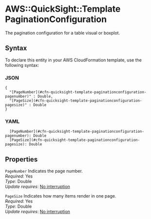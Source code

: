 # AWS::QuickSight::Template PaginationConfiguration<a name="aws-properties-quicksight-template-paginationconfiguration"></a>

The pagination configuration for a table visual or boxplot\.

## Syntax<a name="aws-properties-quicksight-template-paginationconfiguration-syntax"></a>

To declare this entity in your AWS CloudFormation template, use the following syntax:

### JSON<a name="aws-properties-quicksight-template-paginationconfiguration-syntax.json"></a>

```
{
  "[PageNumber](#cfn-quicksight-template-paginationconfiguration-pagenumber)" : Double,
  "[PageSize](#cfn-quicksight-template-paginationconfiguration-pagesize)" : Double
}
```

### YAML<a name="aws-properties-quicksight-template-paginationconfiguration-syntax.yaml"></a>

```
  [PageNumber](#cfn-quicksight-template-paginationconfiguration-pagenumber): Double
  [PageSize](#cfn-quicksight-template-paginationconfiguration-pagesize): Double
```

## Properties<a name="aws-properties-quicksight-template-paginationconfiguration-properties"></a>

`PageNumber` <a name="cfn-quicksight-template-paginationconfiguration-pagenumber"></a>
Indicates the page number\.  
_Required_: Yes  
_Type_: Double  
_Update requires_: [No interruption](https://docs.aws.amazon.com/AWSCloudFormation/latest/UserGuide/using-cfn-updating-stacks-update-behaviors.html#update-no-interrupt)

`PageSize` <a name="cfn-quicksight-template-paginationconfiguration-pagesize"></a>
Indicates how many items render in one page\.  
_Required_: Yes  
_Type_: Double  
_Update requires_: [No interruption](https://docs.aws.amazon.com/AWSCloudFormation/latest/UserGuide/using-cfn-updating-stacks-update-behaviors.html#update-no-interrupt)
